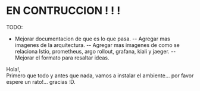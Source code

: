 <br>

# EN CONTRUCCION ! ! !

TODO:
- Mejorar documentacion de que es lo que pasa.
-- Agregar mas imagenes de la arquitectura.
-- Agregar mas imagenes de como se relaciona Istio, prometheus, argo rollout, grafana, kiali y jaeger.
-- Mejorar el formato para resaltar ideas.

Hola!,
<br>
Primero que todo y antes que nada, vamos a instalar el ambiente... por favor espere un rato!... gracias :D.

<br>

